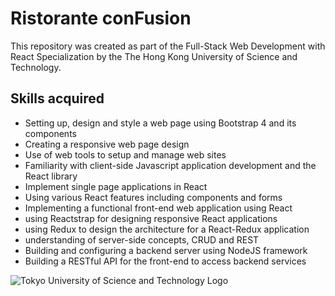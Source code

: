 # Ristorante conFusion 

This repository was created as part of the Full-Stack Web Development with React Specialization by the The Hong Kong University of Science and Technology.

## Skills acquired

* Setting up, design and style a web page using Bootstrap 4 and its components
* Creating a responsive web page design
* Use of web tools to setup and manage web sites
* Familiarity with client-side Javascript application development and the React library
* Implement single page applications in React
* Using various React features including components and forms
* Implementing a functional front-end web application using React
* using Reactstrap for designing responsive React applications
* using Redux to design the architecture for a React-Redux application
* understanding of server-side concepts, CRUD and REST
* Building and configuring a backend server using NodeJS framework
* Building a RESTful API for the front-end to access backend services

![Tokyo University of Science and Technology Logo](https://d3njjcbhbojbot.cloudfront.net/api/utilities/v1/imageproxy/https://coursera-university-assets.s3.amazonaws.com/fc/987d506e4c11e593aaa5b4135c09aa/wide_logo2.svg?auto=format%2Ccompress&dpr=1)
